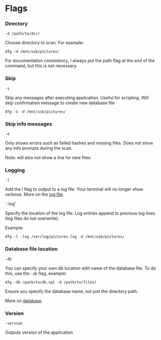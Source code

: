 # Flags

### Directory
`-d /path/to/dir/`

Choose directory to scan. For example:

	dfg -d /mnt/usb/pictures/

For documentation consistency, I always put the path flag at the end of the command, but this is not necessary. 

### Skip
`-s`

Skip any messages after executing application. Useful for scripting. Will skip confirmation message to create new database file

	dfg -s -d /mnt/usb/pictures/

### Skip info messages

`-e`

Only shows errors such as failed hashes and missing files. Does not show any info prompts during the scan.

Note: will also not show a line for new files.

### Logging

`-l`

Add the l flag to output to a log file. Your terminal will no longer show verbose. More on the [log file](log.md).

`-log'

Specify the location of the log file. Log entries append to previous log lines (log files do not overwrite).

Example:

	dfg -l -log /var/log/pictures.log -d /mnt/usb/pictures/

### Database file location

`-db`

You can specify your own db location with name of the database file. To do this, use the `-db` flag, example:

	dfg -db /path/to/db.sql -d /path/to/files/

Ensure you specify the database name, not just the directory path.

More on [database](db.md).

### Version

`-version`

Outputs version of the application



